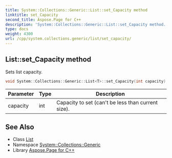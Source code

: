 ```yaml
---
title: System::Collections::Generic::List::set_Capacity method
linktitle: set_Capacity
second_title: Aspose.Page for C++
description: 'System::Collections::Generic::List::set_Capacity method. Sets list capacity in C++.'
type: docs
weight: 4300
url: /cpp/system.collections.generic/list/set_capacity/
---
```

## List::set_Capacity method


Sets list capacity.

```cpp
void System::Collections::Generic::List<T>::set_Capacity(int capacity)
```


| Parameter | Type | Description |
| --- | --- | --- |
| capacity | int | Capacity to set (can't be less than current size). |

## See Also

* Class [List](../)
* Namespace [System::Collections::Generic](../../)
* Library [Aspose.Page for C++](../../../)
